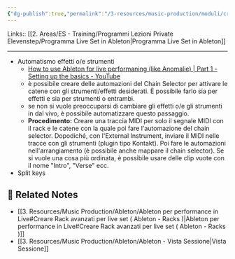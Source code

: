 ```yaml
---
{"dg-publish":true,"permalink":"/3-resources/music-production/moduli/creare-rack-avanzati-per-live-set-modulo/"}
---
```


Links:: [[2. Areas/ES - Training/Programmi Lezioni Private Elevenstep/Programma Live Set in Ableton\|Programma Live Set in Ableton]]

---
- Automatismo effetti o/e strumenti
	- [How to use Ableton for live performaning (like Anomalie) | Part 1 - Setting up the basics - YouTube](https://youtu.be/0kGvSJiizTM)
	- è possibile creare delle automazioni del Chain Selector per attivare le catene con gli strumenti/effetti desiderati. È possibile farlo sia per effetti e sia per strumenti o entrambi.
	- se non si vuole preoccuparsi di cambiare gli effetti o/e gli strumenti in dal vivo, è possibile automatizzare questo passaggio.
	- **Procedimento:** Creare una traccia MIDI per solo il segnale MIDI con il rack e le catene con la quale poi fare l'automazione del chain selector. Dopodiché, con l'External Instrument, inviare il MIDI nelle tracce con gli strumenti (plugin tipo Kontakt). Poi fare le automazioni nell'arrangiamento (è possibile anche mappare il chain selector). Se si vuole una cosa più ordinata, è possibile usare delle clip vuote con il nome "Intro", "Verse" ecc. 
- Split keys



## 🔗 Related Notes

- [[3. Resources/Music Production/Ableton/Ableton per performance in Live#Creare Rack avanzati per live set ( Ableton - Racks )\|Ableton per performance in Live#Creare Rack avanzati per live set ( Ableton - Racks )]]
- [[3. Resources/Music Production/Ableton/Ableton - Vista Sessione\|Vista Sessione]]


